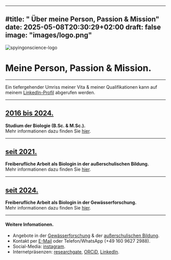 
---
#title: " Über meine Person, Passion & Mission"
date: 2025-05-08T20:30:29+02:00
draft: false
image: "images/logo.png"
---
![spyingonscience-logo](/images/me-smile.png) 

# **Meine Person, Passion & Mission.**
___

Ein tiefergehender Umriss meiner Vita & meiner Qualifikationen kann auf meinem [LinkedIn-Profil](https://www.linkedin.com/in/andrea-koplitz-weissgerber/) abgerufen werden. 
___

## [2016 bis 2024.](/about-studium/)
**Studium der Biologie (B.Sc.  &  M.Sc.).**   
Mehr informationen dazu finden Sie [hier](/about-studium/).
___
  
## [seit 2021.](/about-since2021/)
**Freiberufliche Arbeit als Biologin in der außerschulischen Bildung.**  
Mehr informationen dazu finden Sie [hier](/about-since2021/).
___
  
## [seit 2024.  ](/about-since2024/)
**Freiberufliche Arbeit als Biologin in der Gewässerforschung.**  
Mehr informationen dazu finden Sie [hier](/about-since2024/). 


___

#### Weitere Infomationen. 
* Angebote in der [Gewässerforschung](/limnologie/) & der [außerschulischen Bildung](/wisskomm/). 
* Kontakt per [E-Mail](mailto:spyingonscience@posteo.com?subject=Kontaktaufnahme%20über%20die%20Webseite%20spyingonscience.com) oder Telefon/WhatsApp (+49 160 9627 2988).  
* Social-Media: [instagram](https://www.instagram.com/spyingonscience/).
* Internetpräsenzen: [researchgate](https://www.researchgate.net/profile/Andrea-Koplitz-Weissgerber), [ORCiD](https://orcid.org/my-orcid?orcid=0000-0001-8429-5448), [LinkedIn](https://www.linkedin.com/in/andrea-koplitz-weissgerber/).